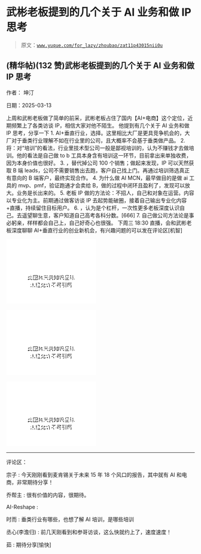 # 武彬老板提到的几个关于 AI 业务和做 IP 思考

> 原文：[`www.yuque.com/for_lazy/zhoubao/zat11p43015nii0u`](https://www.yuque.com/for_lazy/zhoubao/zat11p43015nii0u)

## (精华帖)(132 赞)武彬老板提到的几个关于 AI 业务和做 IP 思考

作者： 坤汀

日期：2025-03-13

上周和武彬老板做了简单的前采，武彬老板占住了国内【AI+电商】这个定位，近期频繁上了各类访谈 IP，相信大家对他不陌生。
他提到有几个关于 AI 业务和做 IP 思考，分享一下 1. AI+垂直行业，选择。这里相比大厂是更具竞争机会的，大厂对于垂类行业理解不如在行业里的公司，且大概率不会基于垂类做产品。 2. 将：对“培训”的看法，行业里技术型公司一般是鄙视培训的，认为不赚钱才去做培训。他的看法是自己做 to
b 工具本身含有培训这一环节，目前拿出来单独收费，因为本身价值也很好。 3. ，替代掉公司 100 个销售；做起来发现，IP 可以天然获取 B 端 leads，公司不需要销售出去跑，客户自己找上门。再通过培训筛选真正有意向的 B 端客户，最终实现合作。
4. 为什么做 AI MCN，最早做目的是做 ai 工具的 mvp、pmf，验证跑通才会卖给 B，做的过程中闭环且盈利了，发现可以放大。业务是长出来的。 5. 老板 IP 做的方法论：不招人，自己和对象在运营。内容以专业化为主。前期通过做客访谈 IP 去起势能破圈，接着自己输出专业化内容+直播，持续留住目标用户。 6. ，认为是个杠杆，一次性更多老板深度认识自己。去遥望聊生意，客户知道自己高考各科分数。[666] 7. 自己做公司方法论是事必躬亲，样样都会自己上，自己好奇心也很强。
下周三 18:30 直播，会和武彬老板深度聊聊 AI+垂直行业的创业新机会，有兴趣问题的可以发在评论区[机智]

![](img/3d4fa78e139772a384cb0ca3bbb8f02d.png "None")

![](img/65bfaf5bbef8800827697373ff219ff0.png "None")

![](img/dde80d675f0ec1422079c95300e7dbaf.png "None")

* * *

评论区：

宗子 : 今天刚刚看到麦肯锡关于未来 15 年 18 个风口的报告，其中就有 AI 和电商，非常期待分享！

乔帮主 : 很有价值的内容，很期待。

AI-Reshape :

时而 : 垂类行业有哪些，也想了解 AI 培训，是哪些培训

丞心(李澹归) : 前几天刚看到和参哥访谈，这么快就约上了，速度速度！

茹 : 期待分享[愉快]